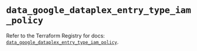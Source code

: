 # `data_google_dataplex_entry_type_iam_policy`

Refer to the Terraform Registry for docs: [`data_google_dataplex_entry_type_iam_policy`](https://registry.terraform.io/providers/hashicorp/google/5.36.0/docs/data-sources/dataplex_entry_type_iam_policy).

